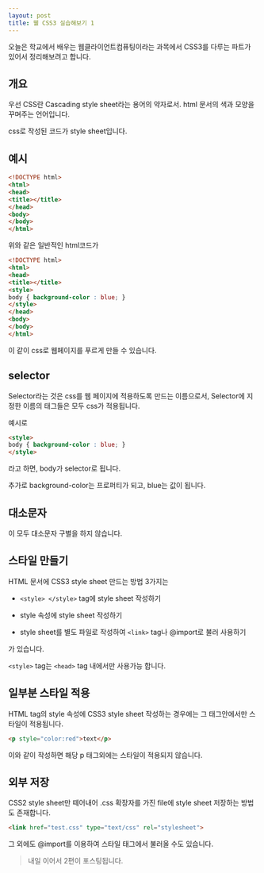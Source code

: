 ```yaml
---
layout: post
title: 웰 CSS3 실습해보기 1
---
```


오늘은 학교에서 배우는 웹클라이언트컴퓨팅이라는 과목에서 CSS3를 다루는 파트가 있어서 정리해보려고 합니다.

## 개요

우선 CSS란 Cascading style sheet라는 용어의 약자로서. html 문서의 색과 모양을 꾸며주는 언어입니다.

css로 작성된 코드가 style sheet입니다.

## 예시

```html
<!DOCTYPE html> 
<html> 
<head>
<title></title>
</head> 
<body> 
</body> 
</html>
```

위와 같은 일반적인 html코드가

```html
<!DOCTYPE html> 
<html> 
<head>
<title></title> 
<style>
body { background-color : blue; } 
</style> 
</head> 
<body> 
</body> 
</html>
```

이 같이 css로 웹페이지를 푸르게 만들 수 있습니다.

## selector

Selector라는 것은 css를 웹 페이지에 적용하도록 만드는 이름으로서, Selector에 지정한 이름의 태그들은 모두 css가 적용됩니다.

예시로

```html
<style>
body { background-color : blue; } 
</style> 
```

라고 하면, body가 selector로 됩니다.

추가로 background-color는 프로퍼티가 되고, blue는 값이 됩니다.

## 대소문자

이 모두 대소문자 구별을 하지 않습니다.

## 스타일 만들기

HTML 문서에 CSS3 style sheet 만드는 방법 3가지는

* ```<style> </style>``` tag에 style sheet 작성하기

* style 속성에 style sheet 작성하기 

* style sheet를 별도 파일로 작성하여 ```<link>``` tag나 @import로 불러 사용하기

가 있습니다.

```<style>``` tag는 ```<head>``` tag 내에서만 사용가능 합니다.

## 일부분 스타일 적용

HTML tag의 style 속성에 CSS3 style sheet 작성하는 경우에는 그 태그안에서만 스타일이 적용됩니다.

```html
<p style="color:red">text</p> 
```

이와 같이 작성하면 해당 p 태그외에는 스타일이 적용되지 않습니다.

## 외부 저장

CSS2 style sheet만 떼어내어 .css 확장자를 가진 file에 style sheet 저장하는 방법도 존재합니다.

```html
<link href="test.css" type="text/css" rel="stylesheet">
```

그 외에도 @import를 이용하여 스타일 태그에서 불러올 수도 있습니다.

> 내일 이어서 2편이 포스팅됩니다.